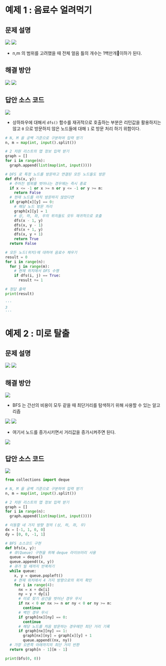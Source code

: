 # 예제 1 : 음료수 얼려먹기

## 문제 설명

![](/.uploads2/2021-09-19-02-57-48.png)
![](/.uploads2/2021-09-19-02-59-43.png)

- n,m 의 범위를 고려했을 때 전체 얼음 틀의 개수는 1백만개이하가 된다.

## 해결 방안

![](/.uploads2/2021-09-19-03-02-12.png)
![](/.uploads2/2021-09-19-03-03-30.png)

## 답안 소스 코드

![](/.uploads2/2021-09-19-03-04-29.png)

- 상하좌우에 대해서 `dfs()` 함수를 재귀적으로 호출하는 부분은 리턴값을 활용하지는 않고 `0` 으로 방문하지 않은 노드들에 대해 `1` 로 방문 처리 하기 위함이다.

``` py
# N, M 을 공백 기준으로 구분하여 입력 받기
n, m = map(int, input().split())

# 2 차원 리스트의 맵 정보 입력 받기
graph = []
for i in range(n):
  graph.append(list(map(int, input())))

# DFS 로 특정 노드를 방문하고 연결된 모든 노드들도 방문
def dfs(x, y):
  # 주어진 범위를 벗어나는 경우에는 즉시 종료
  if x <= -1 or x >= n or y <= -1 or y >= m:
    return False
  # 현재 노드를 아직 방문하지 않았다면
  if graph[x][y] == 0:
    # 해당 노드 방문 처리
    graph[x][y] = 1
    # 상, 하, 좌, 우의 위치들도 모두 재귀적으로 호출
    dfs(x - 1, y)
    dfs(x, y - 1)
    dfs(x + 1, y)
    dfs(x, y + 1)
    return True
  return False

# 모든 노드(위치)에 대하여 음료수 채우기
result = 0
for i in range(n):
  for j in range(m):
    # 현재 위치에서 DFS 수행
    if dfs(i, j) == True:
      result += 1

# 정답 출력
print(result)

'''
3
'''
```

# 예제 2 : 미로 탈출

## 문제 설명

![](/.uploads2/2021-09-20-01-49-40.png)
![](/.uploads2/2021-09-20-01-50-38.png)

## 해결 방안

![](/.uploads2/2021-09-20-01-55-17.png)

- BFS 는 간선의 비용이 모두 같을 때 최단거리를 탐색하기 위해 사용할 수 있는 알고리즘

![](/.uploads2/2021-09-20-01-56-37.png)
![](/.uploads2/2021-09-20-01-56-51.png)

- 여기서 노드를 증가시키면서 거리값을 증가시켜주면 된다.

![](/.uploads2/2021-09-20-01-57-59.png)

## 답안 소스 코드

![](/.uploads2/2021-09-20-02-01-37.png)

``` py
from collections import deque

# N, M 을 공백 기준으로 구분하여 입력 받기
n, m = map(int, input().split())

# 2 차원 리스트의 맵 정보 입력 받기
graph = []
for i in range(n):
  graph.append(list(map(int, input())))

# 이동할 네 가지 방향 정의 (상, 하, 좌, 우)
dx = [-1, 1, 0, 0]
dy = [0, 0, -1, 1]

# BFS 소스코드 구현
def bfs(x, y):
  # 큐(Queue) 구현을 위해 deque 라이브러리 사용
  queue = deque()
  queue.append((x, y))
  # 큐가 빌 때까지 반복하기
  while queue:
    x, y = queue.popleft()
    # 현재 위치에서 4 가지 방향으로의 위치 확인
    for i in range(4):
      nx = x + dx[i]
      ny = y + dy[i]
      # 미로 찾기 공간을 벗어난 경우 무시
      if nx < 0 or nx >= n or ny < 0 or ny >= m:
        continue
      # 벽인 경우 무시
      if graph[nx][ny] == 0:
        continue
      # 해당 노드를 처음 방문하는 경우에만 최단 거리 기록
      if graph[nx][ny] == 1:
        graph[nx][ny] = graph[x][y] + 1
        queue.append((nx, ny))
  # 가장 오른쪽 아래까지의 최단 거리 반환
  return graph[n - 1][m - 1]

print(bfs(0, 0))
```